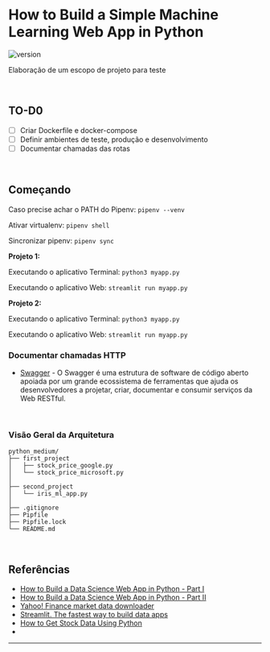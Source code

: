 # How to Build a Simple Machine Learning Web App in Python

![version](https://img.shields.io/badge/version-0.0.1-blue.svg?maxAge=2592000)

Elaboração de um escopo de projeto para teste

</br>

## TO-D0

- [ ] Criar Dockerfile e docker-compose
- [ ] Definir ambientes de teste, produção e desenvolvimento
- [ ] Documentar chamadas das rotas

</br>

## Começando

Caso precise achar o PATH do Pipenv: ``` pipenv --venv ```

Ativar virtualenv: ``` pipenv shell ```

Sincronizar pipenv: ``` pipenv sync ```

**Projeto 1:**

Executando o aplicativo Terminal: ``` python3 myapp.py ```

Executando o aplicativo Web: ``` streamlit run myapp.py ```

**Projeto 2:**

Executando o aplicativo Terminal: ``` python3 myapp.py ```

Executando o aplicativo Web: ``` streamlit run myapp.py ```

### Documentar chamadas HTTP

- [Swagger](https://swagger.io/) - O Swagger é uma estrutura de software de código aberto apoiada por um grande ecossistema de ferramentas que ajuda os desenvolvedores a projetar, criar, documentar e consumir serviços da Web RESTful.

</br>

### Visão Geral da Arquitetura

```
python_medium/
├── first_project
│   ├── stock_price_google.py
│   └── stock_price_microsoft.py
│
├── second_project
│   └── iris_ml_app.py
│
├── .gitignore
├── Pipfile
├── Pipfile.lock
└── README.md
```

</br>

## Referências

- [How to Build a Data Science Web App in Python - Part I](https://towardsdatascience.com/how-to-build-a-data-science-web-app-in-python-61d1bed65020)
- [How to Build a Data Science Web App in Python - Part II](https://towardsdatascience.com/how-to-build-a-simple-machine-learning-web-app-in-python-68a45a0e0291)
- [Yahoo! Finance market data downloader](https://github.com/ranaroussi/yfinance)
- [Streamlit. The fastest way to build data apps](https://www.streamlit.io/)
- [How to Get Stock Data Using Python](https://towardsdatascience.com/how-to-get-stock-data-using-python-c0de1df17e75)
- []()

***

